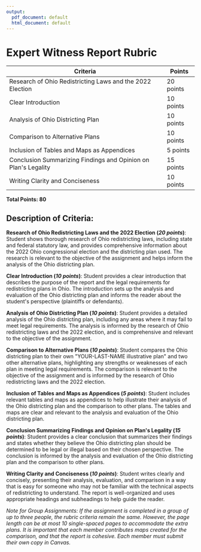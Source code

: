 ```yaml
---
output:
  pdf_document: default
  html_document: default
---
```


# Expert Witness Report Rubric

| **Criteria**                                                                     | **Points** |
|----------------------------------------------------------------------------------|------------|
| Research of Ohio Redistricting Laws and the 2022 Election                        | 20 points  |
| Clear Introduction                                                               | 10 points  |
| Analysis of Ohio Districting Plan                                                | 10 points  |
| Comparison to Alternative Plans                                                  | 10 points  |
| Inclusion of Tables and Maps as Appendices                                       | 5 points   |
| Conclusion Summarizing Findings and Opinion on Plan's Legality                   | 15 points  |
| Writing Clarity and Conciseness                                                  | 10 points  |

**Total Points: 80**

## Description of Criteria:

**Research of Ohio Redistricting Laws and the 2022 Election (_20 points_)**: Student shows thorough research of Ohio redistricting laws, including state and federal statutory law, and provides comprehensive information about the 2022 Ohio congressional election and the districting plan used. The research is relevant to the objective of the assignment and helps inform the analysis of the Ohio districting plan.

**Clear Introduction (_10 points_)**: Student provides a clear introduction that describes the purpose of the report and the legal requirements for redistricting plans in Ohio. The introduction sets up the analysis and evaluation of the Ohio districting plan and informs the reader about the student's perspective (plaintiffs or defendants).

**Analysis of Ohio Districting Plan (_10 points_)**: Student provides a detailed analysis of the Ohio districting plan, including any areas where it may fail to meet legal requirements. The analysis is informed by the research of Ohio redistricting laws and the 2022 election, and is comprehensive and relevant to the objective of the assignment.

**Comparison to Alternative Plans (_10 points_)**: Student compares the Ohio districting plan to their own "YOUR-LAST-NAME illustrative plan" and two other alternative plans, highlighting any strengths or weaknesses of each plan in meeting legal requirements. The comparison is relevant to the objective of the assignment and is informed by the research of Ohio redistricting laws and the 2022 election.

**Inclusion of Tables and Maps as Appendices (_5 points_)**: Student includes relevant tables and maps as appendices to help illustrate their analysis of the Ohio districting plan and the comparison to other plans. The tables and maps are clear and relevant to the analysis and evaluation of the Ohio districting plan.

**Conclusion Summarizing Findings and Opinion on Plan's Legality (_15 points_)**: Student provides a clear conclusion that summarizes their findings and states whether they believe the Ohio districting plan should be determined to be legal or illegal based on their chosen perspective. The conclusion is informed by the analysis and evaluation of the Ohio districting plan and the comparison to other plans.

**Writing Clarity and Conciseness (_10 points_)**: Student writes clearly and concisely, presenting their analysis, evaluation, and comparison in a way that is easy for someone who may not be familiar with the technical aspects of redistricting to understand. The report is well-organized and uses appropriate headings and subheadings to help guide the reader.

_Note for Group Assignments: If the assignment is completed in a group of up to three people, the rubric criteria remain the same. However, the page length can be at most 10 single-spaced pages to accommodate the extra plans. It is important that each member contributes maps created for the comparison, and that the report is cohesive. Each member must submit their own copy in Canvas._
